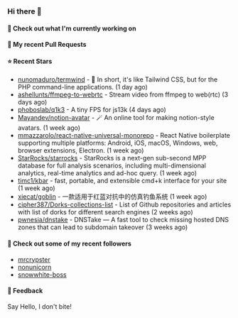 ### Hi there 👋

#### 👷 Check out what I'm currently working on

#### 🔨 My recent Pull Requests


#### ⭐ Recent Stars

- [nunomaduro/termwind](https://github.com/nunomaduro/termwind) - 🍃 In short, it&#39;s like Tailwind CSS, but for the PHP command-line applications.  (1 day ago)
- [ashellunts/ffmpeg-to-webrtc](https://github.com/ashellunts/ffmpeg-to-webrtc) - Stream video from ffmpeg to web(rtc) (3 days ago)
- [phoboslab/q1k3](https://github.com/phoboslab/q1k3) - A tiny FPS for js13k (4 days ago)
- [Mayandev/notion-avatar](https://github.com/Mayandev/notion-avatar) - 🪄 An online tool for making notion-style avatars. (1 week ago)
- [mmazzarolo/react-native-universal-monorepo](https://github.com/mmazzarolo/react-native-universal-monorepo) - React Native boilerplate supporting multiple platforms: Android, iOS, macOS, Windows, web, browser extensions, Electron. (1 week ago)
- [StarRocks/starrocks](https://github.com/StarRocks/starrocks) - StarRocks is a next-gen sub-second MPP database for full analysis scenarios, including multi-dimensional analytics, real-time analytics and ad-hoc query. (1 week ago)
- [timc1/kbar](https://github.com/timc1/kbar) - fast, portable, and extensible cmd&#43;k interface for your site (1 week ago)
- [xiecat/goblin](https://github.com/xiecat/goblin) - 一款适用于红蓝对抗中的仿真钓鱼系统 (1 week ago)
- [cipher387/Dorks-collections-list](https://github.com/cipher387/Dorks-collections-list) - List of Github repositories and articles with list of dorks for different search engines (2 weeks ago)
- [pwnesia/dnstake](https://github.com/pwnesia/dnstake) - DNSTake — A fast tool to check missing hosted DNS zones that can lead to subdomain takeover (3 weeks ago)

#### 👯 Check out some of my recent followers

- [mrcrypster](https://github.com/mrcrypster)
- [nonunicorn](https://github.com/nonunicorn)
- [snowwhite-boss](https://github.com/snowwhite-boss)

#### 💬 Feedback

Say Hello, I don't bite!